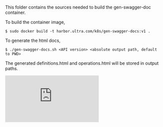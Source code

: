 This folder contains the sources needed to build the gen-swagger-doc container.

To build the container image, 

```
$ sudo docker build -t harbor.ultra.com/k8s/gen-swagger-docs:v1 .
```

To generate the html docs,

```
$ ./gen-swagger-docs.sh <API version> <absolute output path, default to PWD>
```

The generated definitions.html and operations.html will be stored in output paths.


[![Analytics](https://kubernetes-site.appspot.com/UA-36037335-10/GitHub/hack/gen-swagger-doc/README.md?pixel)]()
